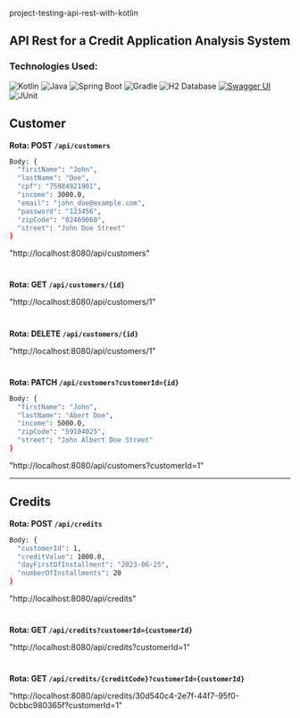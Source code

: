 project-testing-api-rest-with-kotlin

## API Rest for a Credit Application Analysis System

### Technologies Used:
![Kotlin](https://img.shields.io/badge/kotlin-%230095D5.svg?style=plastic&logo=kotlin&logoColor=white)
![Java](https://img.shields.io/badge/Java-%23ED8B00.svg?style=plastic&logo=java&logoColor=white)
![Spring Boot](https://img.shields.io/badge/Spring%20Boot-%236DB33F.svg?style=plastic&logo=spring-boot)
![Gradle](https://img.shields.io/badge/gradle-%2302303A.svg?style=plastic&logo=gradle&logoColor=white)
![H2 Database](https://img.shields.io/badge/H2%20Database-gray?style=plastic&logo=h2&logoColor=white)
[![Swagger UI](https://img.shields.io/badge/Swagger%20UI-%2385EA2D.svg?style=plastic&logo=swagger&logoColor=white)](https://link-para-o-seu-swagger-ui)
![JUnit](https://img.shields.io/badge/JUnit-%23525DCB.svg?style=plastic&logo=junit5&logoColor=white)

## Customer


**Rota: POST `/api/customers`**

```bash
Body: {
  "firstName": "John",
  "lastName": "Doe",
  "cpf": "75984921901",
  "income": 3000.0,
  "email": "john_doe@example.com",
  "password": "123456",
  "zipCode": "02469060",
  "street": "John Doe Street"
}
```
"http://localhost:8080/api/customers"

#


**Rota: GET `/api/customers/{id}`**

"http://localhost:8080/api/customers/1"

#


**Rota: DELETE `/api/customers/{id}`**

"http://localhost:8080/api/customers/1"

#


**Rota: PATCH `/api/customers?customerId={id}`**

```bash
Body: {
  "firstName": "John",
  "lastName": "Abert Doe",
  "income": 5000.0,
  "zipCode": "59104025",
  "street": "John Albert Doe Street"
}
```
"http://localhost:8080/api/customers?customerId=1"

---

## Credits


**Rota: POST `/api/credits`**

```bash
Body: {
  "customerId": 1,
  "creditValue": 1000.0,
  "dayFirstOfInstallment": "2023-06-25",
  "numberOfInstallments": 20
}
```
"http://localhost:8080/api/credits"

#


**Rota: GET `/api/credits?customerId={customerId}`**

"http://localhost:8080/api/credits?customerId=1"

#


**Rota: GET `/api/credits/{creditCode}?customerId={customerId}`**

"http://localhost:8080/api/credits/30d540c4-2e7f-44f7-95f0-0cbbc980365f?customerId=1"

